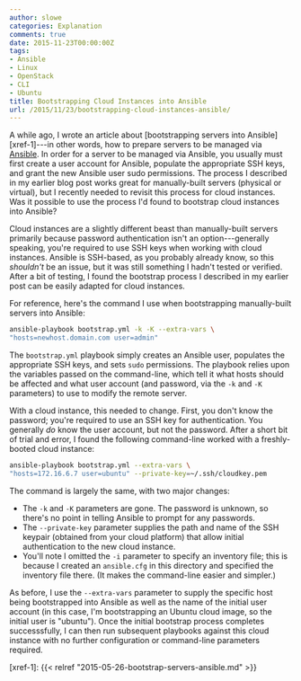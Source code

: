 ```yaml
---
author: slowe
categories: Explanation
comments: true
date: 2015-11-23T00:00:00Z
tags:
- Ansible
- Linux
- OpenStack
- CLI
- Ubuntu
title: Bootstrapping Cloud Instances into Ansible
url: /2015/11/23/bootstrapping-cloud-instances-ansible/
---
```


A while ago, I wrote an article about [bootstrapping servers into Ansible][xref-1]---in other words, how to prepare servers to be managed via [Ansible][link-1]. In order for a server to be managed via Ansible, you usually must first create a user account for Ansible, populate the appropriate SSH keys, and grant the new Ansible user sudo permissions. The process I described in my earlier blog post works great for manually-built servers (physical or virtual), but I recently needed to revisit this process for cloud instances. Was it possible to use the process I'd found to bootstrap cloud instances into Ansible?

Cloud instances are a slightly different beast than manually-built servers primarily because password authentication isn't an option---generally speaking, you're required to use SSH keys when working with cloud instances. Ansible is SSH-based, as you probably already know, so this _shouldn't_ be an issue, but it was still something I hadn't tested or verified. After a bit of testing, I found the bootstrap process I described in my earlier post can be easily adapted for cloud instances.

For reference, here's the command I use when bootstrapping manually-built servers into Ansible:

```sh
ansible-playbook bootstrap.yml -k -K --extra-vars \
"hosts=newhost.domain.com user=admin"
```

The `bootstrap.yml` playbook simply creates an Ansible user, populates the appropriate SSH keys, and sets `sudo` permissions. The playbook relies upon the variables passed on the command-line, which tell it what hosts should be affected and what user account (and password, via the `-k` and `-K` parameters) to use to modify the remote server.

With a cloud instance, this needed to change. First, you don't know the password; you're required to use an SSH key for authentication. You generally _do_ know the user account, but not the password. After a short bit of trial and error, I found the following command-line worked with a freshly-booted cloud instance:

```sh
ansible-playbook bootstrap.yml --extra-vars \
"hosts=172.16.6.7 user=ubuntu" --private-key=~/.ssh/cloudkey.pem
```

The command is largely the same, with two major changes:

* The `-k` and `-K` parameters are gone. The password is unknown, so there's no point in telling Ansible to prompt for any passwords.
* The `--private-key` parameter supplies the path and name of the SSH keypair (obtained from your cloud platform) that allow initial authentication to the new cloud instance.
* You'll note I omitted the `-i` parameter to specify an inventory file; this is because I created an `ansible.cfg` in this directory and specified the inventory file there. (It makes the command-line easier and simpler.)

As before, I use the `--extra-vars` parameter to supply the specific host being bootstrapped into Ansible as well as the name of the initial user account (in this case, I'm bootstrapping an Ubuntu cloud image, so the initial user is "ubuntu"). Once the initial bootstrap process completes successsfully, I can then run subsequent playbooks against this cloud instance with no further configuration or command-line parameters required.

[link-1]: http://www.ansible.com/
[xref-1]: {{< relref "2015-05-26-bootstrap-servers-ansible.md" >}}
